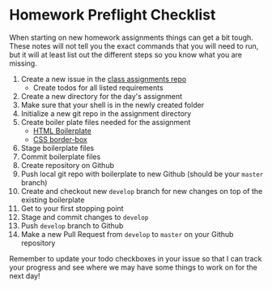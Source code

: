 # Homework Preflight Checklist

When starting on new homework assignments things can get a bit tough.
These notes will not tell you the exact commands that you will need to run, but it will at least list out the different steps so you know what you are missing.

1. Create a new issue in the [class assignments repo](https://github.com/tiy-lr-fee-2015-June/assignments)
    * Create todos for all listed requirements
1. Create a new directory for the day's assignment
2. Make sure that your shell is in the newly created folder
3. Initialize a new git repo in the assignment directory
4. Create boiler plate files needed for the assignment
    * [HTML Boilerplate](../week-1/day-1/html-review.html#boilerplate-valid-html)
    * [CSS border-box](http://www.paulirish.com/2012/box-sizing-border-box-ftw/)
5. Stage boilerplate files
6. Commit boilerplate files
7. Create repository on Github
8. Push local git repo with boilerplate to new Github (should be your `master` branch)
9. Create and checkout new `develop` branch for new changes on top of the existing boilerplate
10. Get to your first stopping point
11. Stage and commit changes to `develop`
12. Push `develop` branch to Github
13. Make a new Pull Request from `develop` to `master` on your Github repository

Remember to update your todo checkboxes in your issue so that I can track your progress and see where we may have some things to work on for the next day!
